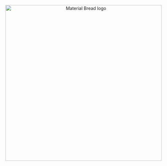 

 <p align="center">
    <img width="500" src="https://files.catbox.moe/9temzr.gif" alt="Material Bread logo">
</p>




